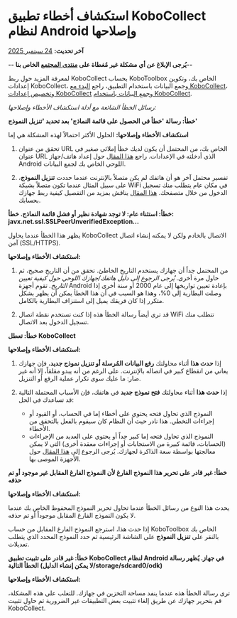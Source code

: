 # استكشاف أخطاء تطبيق KoboCollect لنظام Android وإصلاحها
**آخر تحديث:** <a href="https://github.com/kobotoolbox/docs/blob/f6c6ac34b1fe55e7aab87f7b61c26e1607b4306b/source/troubleshooting_kobocollect.md" class="reference">24 سبتمبر 2025</a>

**-- يُرجى الإبلاغ عن أي مشكلة غير مُغطاة على
[منتدى المجتمع](https://community.kobotoolbox.org/) الخاص بنا--**

<p class="note">
    لمعرفة المزيد حول ربط KoboCollect بحساب KoboToolbox الخاص بك، وتكوين إعدادات KoboCollect، وجمع البيانات باستخدام التطبيق، راجع <a href="kobocollect_on_android_latest.html">البدء مع KoboCollect</a>، و<a href="kobocollect_settings.html">تخصيص إعدادات KoboCollect</a> و<a href="data_collection_kobocollect.html">جمع البيانات باستخدام KoboCollect</a>.
</p>


_رسائل الخطأ الشائعة مع أدلة استكشاف الأخطاء وإصلاحها:_

**خطأ: رسالة 'خطأ في الحصول على قائمة النماذج' بعد تحديد 'تنزيل النموذج'**

**استكشاف الأخطاء وإصلاحها:** الحلول الأكثر احتمالاً لهذه المشكلة هي إما

1. تحقق من عنوان URL الخاص بك، من المحتمل أن يكون لديك خطأ إملائي صغير في عنوان URL الذي أدخلته في
   الإعدادات. راجع [هذا المقال](kobocollect_on_android_latest.md) حول إعداد
   هاتف/جهاز Android اللوحي الخاص بك لجمع البيانات.

2. تفسير محتمل آخر هو أن هاتفك لم يكن متصلاً بالإنترنت
   عندما حددت **تنزيل النموذج**، على سبيل المثال عندما تكون
   متصلاً بشبكة WiFi في مكان عام يتطلب منك تسجيل الدخول
   من خلال متصفحك. [هذا المقال](kobocollect_on_android_latest.md) يناقش بمزيد من
   التفصيل كيفية ربط جهازك بحسابك.

**خطأ: استثناء عام: لا توجد شهادة نظير أو فشل قائمة النماذج. خطأ:
javx.net.ssl.SSLPeerUnverifiedException...**

يظهر هذا الخطأ عندما يحاول KoboCollect الاتصال بالخادم ولكن
لا يمكنه إنشاء اتصال آمن (SSL/HTTPS).

**استكشاف الأخطاء وإصلاحها:**

1. من المحتمل جداً أن جهازك يستخدم التاريخ الخاطئ. تحقق من أن التاريخ
   صحيح، ثم حاول مرة أخرى. _يُرجى الرجوع إلى دليل هاتفك/جهازك اللوحي حول كيفية
   تعيين التاريخ._ تقوم أجهزة Android بإعادة تعيين تواريخها إلى عام 2000 أو سنة أخرى إذا
   وصلت البطارية إلى 0%، وهذا هو السبب في أن هذا الخطأ يمكن أن يظهر بشكل متكرر إذا
   كان فريقك يميل إلى استنزاف البطارية بالكامل.

2. قد ترى أيضاً رسالة الخطأ هذه إذا كنت تستخدم نقطة اتصال WiFi
   تتطلب منك تسجيل الدخول بعد الاتصال.

**خطأ: تعطل KoboCollect**

**استكشاف الأخطاء وإصلاحها:**

1. إذا **حدث هذا** أثناء محاولتك **رفع البيانات المُرسلة أو تنزيل
   نموذج جديد**، فإن جهازك يعاني من انقطاع كبير في اتصاله بالإنترنت. على الرغم من أنه يبدو مقلقاً، إلا أنه غير ضار: ما عليك سوى تكرار عملية
   الرفع أو التنزيل.

2. إذا **حدث هذا** أثناء محاولتك **فتح نموذج جديد** في هاتفك،
   فإن الأسباب المحتملة التالية قد تساعدك في الحل:

    - النموذج الذي تحاول فتحه يحتوي على أخطاء إما في الحساب،
      أو القيود أو إجراءات التخطي. هذا نادر حيث أن النظام كان سيقوم
      بالفعل بالتحقق من الأخطاء.
    - النموذج الذي تحاول فتحه إما كبير جداً أو يحتوي على العديد من
      الإجراءات (الحسابات، قائمة كبيرة من الاستجابات أو إجراءات معقدة
      أخرى) التي لا يمكن معالجتها بواسطة سعة الذاكرة لجهازك.
      يُرجى الرجوع إلى [هذا المقال](devices_for_data_collection.md) حول
      الأجهزة الموصى بها.

**خطأ: غير قادر على تحرير هذا النموذج الفارغ لأن النموذج الفارغ المقابل
غير موجود أو تم حذفه**

**استكشاف الأخطاء وإصلاحها:**

يحدث هذا النوع من رسائل الخطأ عندما تحاول تحرير النموذج المحفوظ الخاص بك عندما لا يكون
النموذج الفارغ المقابل موجوداً أو تم حذفه.

إذا حدث هذا، استرجع النموذج الفارغ المقابل من حساب KoboToolbox
الخاص بك بالنقر على **تنزيل النموذج** على الشاشة الرئيسية ثم حدد
النموذج المحدد الذي يتطلب تعديلات.

**خطأ: غير قادر على تثبيت تطبيق KoboCollect لنظام Android في جهاز. يُظهر
رسالة الخطأ التالية (لا يمكن إنشاء الدليل/storage/sdcard0/odk)**

**استكشاف الأخطاء وإصلاحها:**

ترى رسالة الخطأ هذه عندما ينفد مساحة التخزين في جهازك. للتغلب على
هذه المشكلة، قم بتحرير جهازك عن طريق إلغاء تثبيت بعض التطبيقات غير الضرورية ثم حاول
تثبيت KoboCollect.